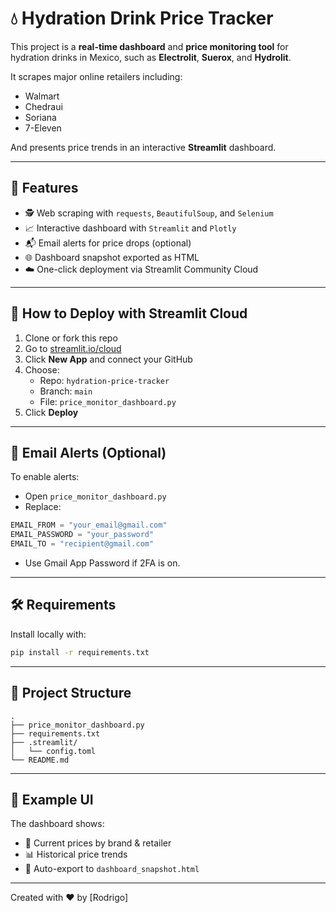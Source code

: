 # 💧 Hydration Drink Price Tracker

This project is a **real-time dashboard** and **price monitoring tool** for hydration drinks in Mexico, such as **Electrolit**, **Suerox**, and **Hydrolit**.

It scrapes major online retailers including:
- Walmart
- Chedraui
- Soriana
- 7-Eleven

And presents price trends in an interactive **Streamlit** dashboard.

---

## 🔧 Features

- 🕵️ Web scraping with `requests`, `BeautifulSoup`, and `Selenium`
- 📈 Interactive dashboard with `Streamlit` and `Plotly`
- 📬 Email alerts for price drops (optional)
- 🌐 Dashboard snapshot exported as HTML
- ☁️ One-click deployment via Streamlit Community Cloud

---

## 🚀 How to Deploy with Streamlit Cloud

1. Clone or fork this repo
2. Go to [streamlit.io/cloud](https://streamlit.io/cloud)
3. Click **New App** and connect your GitHub
4. Choose:
    - Repo: `hydration-price-tracker`
    - Branch: `main`
    - File: `price_monitor_dashboard.py`
5. Click **Deploy**

---

## 📨 Email Alerts (Optional)

To enable alerts:
- Open `price_monitor_dashboard.py`
- Replace:
```python
EMAIL_FROM = "your_email@gmail.com"
EMAIL_PASSWORD = "your_password"
EMAIL_TO = "recipient@gmail.com"
```
- Use Gmail App Password if 2FA is on.

---

## 🛠 Requirements

Install locally with:
```bash
pip install -r requirements.txt
```

---

## 📁 Project Structure

```
.
├── price_monitor_dashboard.py
├── requirements.txt
├── .streamlit/
│   └── config.toml
└── README.md
```

---

## 📸 Example UI

The dashboard shows:
- 📌 Current prices by brand & retailer
- 📊 Historical price trends
- 💾 Auto-export to `dashboard_snapshot.html`

---

Created with ❤️ by [Rodrigo]
